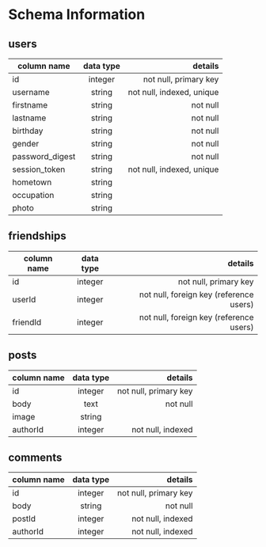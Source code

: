 # Schema Information

## users

| column name        | data type          | details |
| ------------- |:-------------:| -----:|
| id      | integer | not null, primary key|
| username     | string     |   not null, indexed, unique |
| firstname | string     |    not null |
| lastname     | string | not null |
| birthday    | string    |   not null |
| gender | string     |    not null |
| password_digest | string     |    not null |
| session_token | string     |    not null, indexed, unique |
| hometown | string     |    |
| occupation | string     |    |
| photo    | string      |    |


## friendships
| column name        | data type          | details |
| ------------- |:-------------:| -----:|
| id      | integer | not null, primary key|
| userId   | integer     |   not null, foreign key (reference users) |
| friendId | integer     |    not null, foreign key (reference users) |


## posts
| column name        | data type          | details |
| ------------- |:-------------:| -----:|
| id      | integer | not null, primary key|
| body   | text | not null |
| image    | string      |    |
| authorId | integer     |    not null, indexed |


## comments
| column name        | data type          | details |
| ------------- |:-------------:| -----:|
| id      | integer | not null, primary key|
| body   | string | not null |
| postId | integer     |    not null, indexed |
| authorId | integer     |    not null, indexed |
